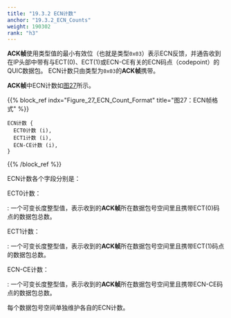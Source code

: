 ```yaml
---
title: "19.3.2 ECN计数"
anchor: "19.3.2_ECN_Counts"
weight: 190302
rank: "h3"
---
```


**ACK帧**使用类型值的最小有效位（也就是类型`0x03`）表示ECN反馈，并通告收到在IP头部中带有与ECT(0)、ECT(1)或ECN-CE有关的ECN码点（codepoint）的QUIC数据包。
ECN计数只由类型为`0x03`的**ACK帧**携带。

**ACK帧**中ECN计数如[图27](#Figure_27_ECN_Count_Format)所示。

{{% block_ref
    indx="Figure_27_ECN_Count_Format"
    title="图27：ECN帧格式" %}}

```
ECN计数 {
  ECT0计数 (i),
  ECT1计数 (i),
  ECN-CE计数 (i),
}
```

{{% /block_ref %}}

ECN计数各个字段分别是：

ECT0计数：

:   一个可变长度整型值，表示收到的**ACK帧**所在数据包号空间里且携带ECT(0)码点的数据包总数。

ECT1计数：

:   一个可变长度整型值，表示收到的**ACK帧**所在数据包号空间里且携带ECT(1)码点的数据包总数。

ECN-CE计数：

:   一个可变长度整型值，表示收到的**ACK帧**所在数据包号空间里且携带ECN-CE码点的数据包总数。

每个数据包号空间单独维护各自的ECN计数。
